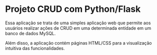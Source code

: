 # Projeto CRUD com Python/Flask
Essa aplicação se trata de uma simples aplicação web que permite aos usuários realizar ações de CRUD em uma determinada entidade em um banco de dados MySQL.

Além disso, a aplicação contém páginas HTML/CSS para a visualização intuitiva das funcionalidades.
